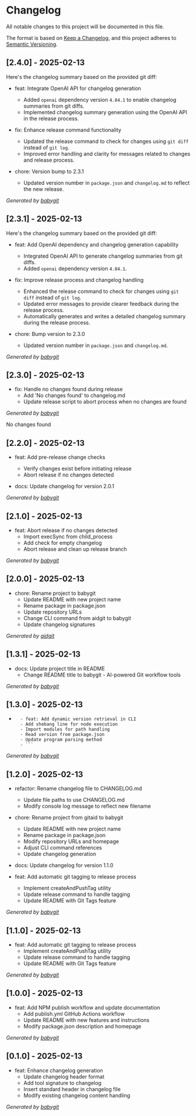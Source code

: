 # Changelog

All notable changes to this project will be documented in this file.

The format is based on [Keep a Changelog](https://keepachangelog.com/en/1.0.0/),
and this project adheres to [Semantic Versioning](https://semver.org/spec/v2.0.0.html).

## [2.4.0] - 2025-02-13

Here's the changelog summary based on the provided git diff:

- feat: Integrate OpenAI API for changelog generation
    - Added `openai` dependency version `4.84.1` to enable changelog summaries from git diffs.
    - Implemented changelog summary generation using the OpenAI API in the release process.

- fix: Enhance release command functionality
    - Updated the release command to check for changes using `git diff` instead of `git log`.
    - Improved error handling and clarity for messages related to changes and release process.

- chore: Version bump to 2.3.1
    - Updated version number in `package.json` and `changelog.md` to reflect the new release.

_Generated by [babygit](https://github.com/dibenkobit/babygit)_

## [2.3.1] - 2025-02-13

Here's the changelog summary based on the provided git diff:

- feat: Add OpenAI dependency and changelog generation capability
    - Integrated OpenAI API to generate changelog summaries from git diffs.
    - Added `openai` dependency version `4.84.1`.

- fix: Improve release process and changelog handling
    - Enhanced the release command to check for changes using `git diff` instead of `git log`.
    - Updated error messages to provide clearer feedback during the release process.
    - Automatically generates and writes a detailed changelog summary during the release process.

- chore: Bump version to 2.3.0
    - Updated version number in `package.json` and `changelog.md`.

_Generated by [babygit](https://github.com/dibenkobit/babygit)_

## [2.3.0] - 2025-02-13

- fix: Handle no changes found during release
    - Add 'No changes found' to changelog.md
    - Update release script to abort process when no changes are found

_Generated by [babygit](https://github.com/dibenkobit/babygit)_

No changes found


## [2.2.0] - 2025-02-13

- feat: Add pre-release change checks
    - Verify changes exist before initiating release
    - Abort release if no changes detected

- docs: Update changelog for version 2.0.1

_Generated by [babygit](https://github.com/dibenkobit/babygit)_

## [2.1.0] - 2025-02-13

- feat: Abort release if no changes detected
    - Import execSync from child_process
    - Add check for empty changelog
    - Abort release and clean up release branch

_Generated by [babygit](https://github.com/dibenkobit/babygit)_

## [2.0.0] - 2025-02-13

- chore: Rename project to babygit
    - Update README with new project name
    - Rename package in package.json
    - Update repository URLs
    - Change CLI command from aidgit to babygit
    - Update changelog signatures

_Generated by [aidgit](https://github.com/dibenkobit/aidgit)_

## [1.3.1] - 2025-02-13

- docs: Update project title in README
    - Change README title to babygit - AI-powered Git workflow tools

_Generated by [babygit](https://github.com/dibenkobit/babygit)_

## [1.3.0] - 2025-02-13

- ```
    - feat: Add dynamic version retrieval in CLI
    - Add shebang line for node execution
    - Import modules for path handling
    - Read version from package.json
    - Update program parsing method
    - ```

_Generated by [babygit](https://github.com/dibenkobit/babygit)_

## [1.2.0] - 2025-02-13

- refactor: Rename changelog file to CHANGELOG.md
    - Update file paths to use CHANGELOG.md
    - Modify console log message to reflect new filename

- chore: Rename project from gitaid to babygit
    - Update README with new project name
    - Rename package in package.json
    - Modify repository URLs and homepage
    - Adjust CLI command references
    - Update changelog generation

- docs: Update changelog for version 1.1.0

- feat: Add automatic git tagging to release process
    - Implement createAndPushTag utility
    - Update release command to handle tagging
    - Update README with Git Tags feature

_Generated by [babygit](https://github.com/dibenkobit/babygit)_

## [1.1.0] - 2025-02-13

- feat: Add automatic git tagging to release process
    - Implement createAndPushTag utility
    - Update release command to handle tagging
    - Update README with Git Tags feature

_Generated by [babygit](https://github.com/dibenkobit/babygit)_

## [1.0.0] - 2025-02-13

- feat: Add NPM publish workflow and update documentation
    - Add publish.yml GitHub Actions workflow
    - Update README with new features and instructions
    - Modify package.json description and homepage

_Generated by [babygit](https://github.com/dibenkobit/babygit)_

## [0.1.0] - 2025-02-13

- feat: Enhance changelog generation
    - Update changelog header format
    - Add tool signature to changelog
    - Insert standard header in changelog file
    - Modify existing changelog content handling

_Generated by [babygit](https://github.com/dibenkobit/babygit)_
